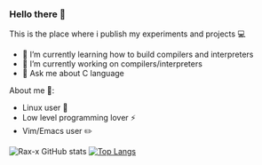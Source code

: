 ### Hello there 👋

This is the place where i publish my experiments and projects :computer:

- 🌱 I’m currently learning how to build compilers and interpreters
- 🔭 I’m currently working on compilers/interpreters
- 💬 Ask me about C language

About me :metal::
- Linux user :penguin:
- Low level programming lover :zap:
- Vim/Emacs user :pencil2:

![Rax-x GitHub stats](https://github-readme-stats.vercel.app/api?username=rax-x&show_icons=true&bg_color=00000000)
[![Top Langs](https://github-readme-stats.vercel.app/api/top-langs/?username=rax-x&layout=donut)](https://github.com/anuraghazra/github-readme-stats)
